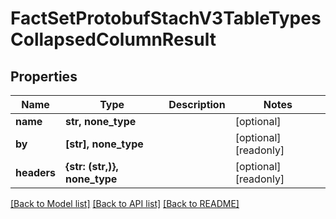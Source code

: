 # FactSetProtobufStachV3TableTypesCollapsedColumnResult


## Properties
Name | Type | Description | Notes
------------ | ------------- | ------------- | -------------
**name** | **str, none_type** |  | [optional] 
**by** | **[str], none_type** |  | [optional] [readonly] 
**headers** | **{str: (str,)}, none_type** |  | [optional] [readonly] 

[[Back to Model list]](../README.md#documentation-for-models) [[Back to API list]](../README.md#documentation-for-api-endpoints) [[Back to README]](../README.md)


